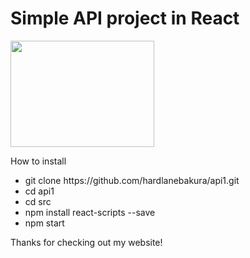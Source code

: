 # Simple API project in React

<img src = "https://user-images.githubusercontent.com/74912567/179475684-d560a3b2-fdc9-4b9d-978c-9d0f8b04fb83.png" height = "170" width = "230" >

How to install
<ul>
    <li>git clone https://github.com/hardlanebakura/api1.git</li>
    <li>cd api1</li>
    <li>cd src</li>
    <li>npm install react-scripts --save</li>
    <li>npm start</li>
</ul>

Thanks for checking out my website!

